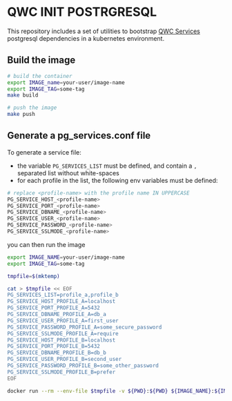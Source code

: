 # QWC INIT POSTRGRESQL

This repository includes a set of utilities to bootstrap [QWC Services](https://github.com/qwc-services) postgresql dependencies in a kubernetes environment.

## Build the image

```bash
# build the container
export IMAGE_name=your-user/image-name
export IMAGE_TAG=some-tag
make build

# push the image
make push
```

## Generate a pg_services.conf file

To generate a service file:

- the variable `PG_SERVICES_LIST` must be defined, and contain a `,` separated list without white-spaces
- for each profile in the list, the following env variables must be defined:

```bash
# replace <profile-name> with the profile name IN UPPERCASE
PG_SERVICE_HOST_<profile-name>
PG_SERVICE_PORT_<profile-name>
PG_SERVICE_DBNAME_<profile-name>
PG_SERVICE_USER_<profile-name>
PG_SERVICE_PASSWORD_<profile-name>
PG_SERVICE_SSLMODE_<profile-name>
```

you can then run the image

```bash
export IMAGE_NAME=your-user/image-name
export IMAGE_TAG=some-tag

tmpfile=$(mktemp)

cat > $tmpfile << EOF
PG_SERVICES_LIST=profile_a,profile_b
PG_SERVICE_HOST_PROFILE_A=localhost
PG_SERVICE_PORT_PROFILE_A=5432
PG_SERVICE_DBNAME_PROFILE_A=db_a
PG_SERVICE_USER_PROFILE_A=first_user
PG_SERVICE_PASSWORD_PROFILE_A=some_secure_password
PG_SERVICE_SSLMODE_PROFILE_A=require
PG_SERVICE_HOST_PROFILE_B=localhost
PG_SERVICE_PORT_PROFILE_B=5432
PG_SERVICE_DBNAME_PROFILE_B=db_b
PG_SERVICE_USER_PROFILE_B=second_user
PG_SERVICE_PASSWORD_PROFILE_B=some_other_password
PG_SERVICE_SSLMODE_PROFILE_B=prefer
EOF

docker run --rm --env-file $tmpfile -v ${PWD}:${PWD} ${IMAGE_NAME}:${IMAGE_TAG} create-pg-services -f ${PWD}/pg_services.conf

```
